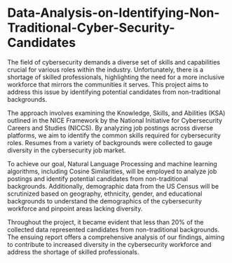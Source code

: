 # Data-Analysis-on-Identifying-Non-Traditional-Cyber-Security-Candidates
The field of cybersecurity demands a diverse set of skills and capabilities crucial for various roles within the industry. Unfortunately, there is a shortage of skilled professionals, highlighting the need for a more inclusive workforce that mirrors the communities it serves. This project aims to address this issue by identifying potential candidates from non-traditional backgrounds.

The approach involves examining the Knowledge, Skills, and Abilities (KSA) outlined in the NICE Framework by the National Initiative for Cybersecurity Careers and Studies (NICCS). By analyzing job postings across diverse platforms, we aim to identify the common skills required for cybersecurity roles. Resumes from a variety of backgrounds were collected to gauge diversity in the cybersecurity job market.

To achieve our goal, Natural Language Processing and machine learning algorithms, including Cosine Similarities, will be employed to analyze job postings and identify potential candidates from non-traditional backgrounds. Additionally, demographic data from the US Census will be scrutinized based on geography, ethnicity, gender, and educational backgrounds to understand the demographics of the cybersecurity workforce and pinpoint areas lacking diversity.

Throughout the project, it became evident that less than 20% of the collected data represented candidates from non-traditional backgrounds. The ensuing report offers a comprehensive analysis of our findings, aiming to contribute to increased diversity in the cybersecurity workforce and address the shortage of skilled professionals.
